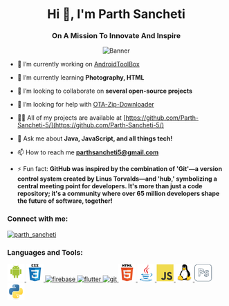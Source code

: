 <h1 align="center">Hi 👋, I'm Parth Sancheti</h1>
<h3 align="center">On A Mission To Innovate And Inspire</h3>

<p align="center">
  <img src="https://github.com/user-attachments/assets/51750770-f279-4c36-9936-db6fc0a0e32d" alt="Banner" height="450">
</p>

- 🔭 I’m currently working on [AndroidToolBox](https://github.com/Parth-Sancheti-5/AndroidToolBox)

- 🌱 I’m currently learning **Photography, HTML**

- 👯 I’m looking to collaborate on **several open-source projects**

- 🤝 I’m looking for help with [OTA-Zip-Downloader](https://github.com/Parth-Sancheti-5/OTA-Zip-Downloader)

- 👨‍💻 All of my projects are available at [https://github.com/Parth-Sancheti-5/](https://github.com/Parth-Sancheti-5/)

- 💬 Ask me about **Java, JavaScript, and all things tech!**

- 📫 How to reach me **parthsancheti5@gmail.com**

- ⚡ Fun fact: **GitHub was inspired by the combination of 'Git'—a version control system created by Linus Torvalds—and 'hub,' symbolizing a central meeting point for developers. It's more than just a code repository; it's a community where over 65 million developers shape the future of software, together!**

<h3 align="left">Connect with me:</h3>
<p align="left">
<a href="https://instagram.com/parth_sancheti" target="blank"><img align="center" src="https://raw.githubusercontent.com/rahuldkjain/github-profile-readme-generator/master/src/images/icons/Social/instagram.svg" alt="parth_sancheti" height="30" width="40" /></a>
</p>

<h3 align="left">Languages and Tools:</h3>
<p align="left">
<a href="https://developer.android.com" target="_blank" rel="noreferrer"> <img src="https://raw.githubusercontent.com/devicons/devicon/master/icons/android/android-original-wordmark.svg" alt="android" width="40" height="40"/> </a>
<a href="https://www.w3schools.com/css/" target="_blank" rel="noreferrer"> <img src="https://raw.githubusercontent.com/devicons/devicon/master/icons/css3/css3-original-wordmark.svg" alt="css3" width="40" height="40"/> </a>
<a href="https://firebase.google.com/" target="_blank" rel="noreferrer"> <img src="https://www.vectorlogo.zone/logos/firebase/firebase-icon.svg" alt="firebase" width="40" height="40"/> </a>
<a href="https://flutter.dev" target="_blank" rel="noreferrer"> <img src="https://www.vectorlogo.zone/logos/flutterio/flutterio-icon.svg" alt="flutter" width="40" height="40"/> </a>
<a href="https://git-scm.com/" target="_blank" rel="noreferrer"> <img src="https://www.vectorlogo.zone/logos/git-scm/git-scm-icon.svg" alt="git" width="40" height="40"/> </a>
<a href="https://www.w3.org/html/" target="_blank" rel="noreferrer"> <img src="https://raw.githubusercontent.com/devicons/devicon/master/icons/html5/html5-original-wordmark.svg" alt="html5" width="40" height="40"/> </a>
<a href="https://www.java.com" target="_blank" rel="noreferrer"> <img src="https://raw.githubusercontent.com/devicons/devicon/master/icons/java/java-original.svg" alt="java" width="40" height="40"/> </a>
<a href="https://developer.mozilla.org/en-US/docs/Web/JavaScript" target="blank" rel="noreferrer"> <img src="https://raw.githubusercontent.com/devicons/devicon/master/icons/javascript/javascript-original.svg" alt="javascript" width="40" height="40"/> </a>
<a href="https://www.linux.org/" target="blank" rel="noreferrer"> <img src="https://raw.githubusercontent.com/devicons/devicon/master/icons/linux/linux-original.svg" alt="linux" width="40" height="40"/> </a>
<a href="https://www.photoshop.com/en" target="blank" rel="noreferrer"> <img src="https://raw.githubusercontent.com/devicons/devicon/master/icons/photoshop/photoshop-line.svg" alt="photoshop" width="40" height="40"/> </a>
<a href="https://www.python.org" target="blank" rel="noreferrer"> <img src="https://raw.githubusercontent.com/devicons/devicon/master/icons/python/python-original.svg" alt="python" width="40" height="40"/> </a>
</p>
